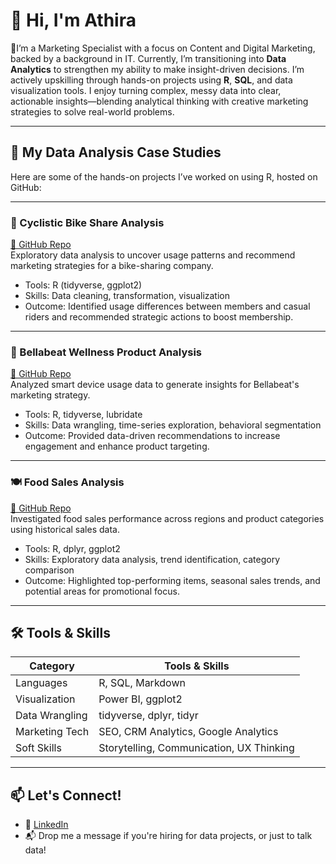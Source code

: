 
# 👋 Hi, I'm Athira

🎯I’m a Marketing Specialist with a focus on Content and Digital Marketing, backed by a background in IT. 
Currently, I’m transitioning into **Data Analytics** to strengthen my ability to make insight-driven decisions. I’m actively upskilling through hands-on projects using **R**, **SQL**, and data visualization tools. I enjoy turning complex, messy data into clear, actionable insights—blending analytical thinking with creative marketing strategies to solve real-world problems.

---

## 📁 My Data Analysis Case Studies

Here are some of the hands-on projects I’ve worked on using R, hosted on GitHub:

---

### 🚴 Cyclistic Bike Share Analysis  
[🔗 GitHub Repo](https://github.com/athiramkt/CYCLISTIC-BIKE-SHARE)  
Exploratory data analysis to uncover usage patterns and recommend marketing strategies for a bike-sharing company.

- Tools: R (tidyverse, ggplot2)
- Skills: Data cleaning, transformation, visualization
- Outcome: Identified usage differences between members and casual riders and recommended strategic actions to boost membership.

---

### 🌿 Bellabeat Wellness Product Analysis  
[🔗 GitHub Repo](https://github.com/athiramkt/Bellabeat-case-study-with-R)  
Analyzed smart device usage data to generate insights for Bellabeat's marketing strategy.

- Tools: R, tidyverse, lubridate
- Skills: Data wrangling, time-series exploration, behavioral segmentation
- Outcome: Provided data-driven recommendations to increase engagement and enhance product targeting.

---

### 🍽️ Food Sales Analysis  
[🔗 GitHub Repo](https://github.com/athiramkt/Food_Sales_Analysis)  
Investigated food sales performance across regions and product categories using historical sales data.

- Tools: R, dplyr, ggplot2
- Skills: Exploratory data analysis, trend identification, category comparison
- Outcome: Highlighted top-performing items, seasonal sales trends, and potential areas for promotional focus.

---

## 🛠 Tools & Skills

| Category       | Tools & Skills                          |
|----------------|------------------------------------------|
| Languages      | R, SQL, Markdown                         |
| Visualization  | Power BI, ggplot2               |
| Data Wrangling | tidyverse, dplyr, tidyr                  |
| Marketing Tech | SEO, CRM Analytics, Google Analytics     |
| Soft Skills    | Storytelling, Communication, UX Thinking |

---

## 📫 Let's Connect!

- 💼 [LinkedIn](https://www.linkedin.com/in/athira-mohan/)
- 📬 Drop me a message if you're hiring for data projects, or just to talk data!

